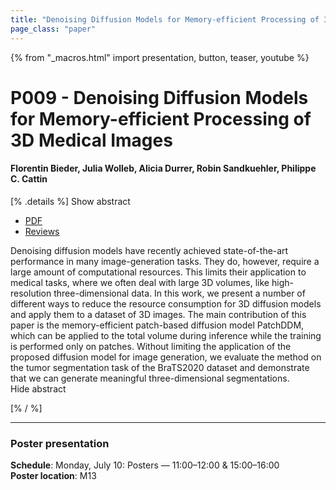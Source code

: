 ```yaml
---
title: "Denoising Diffusion Models for Memory-efficient Processing of 3D Medical Images"
page_class: "paper"
---
```


{% from "_macros.html" import presentation, button, teaser, youtube %}

# P009 - Denoising Diffusion Models for Memory-efficient Processing of 3D Medical Images

#### Florentin Bieder, Julia Wolleb, Alicia Durrer, Robin Sandkuehler, Philippe C. Cattin


[% .details %]
<a class="toggle_visibility" data-selector=".abstract" data-level="3">Show abstract</a>
- <a href="https://openreview.net/pdf?id=neXqIGpO-tn">PDF</a>
- <a href="https://openreview.net/forum?id=neXqIGpO-tn">Reviews</a>

<p>
    <span class="abstract">
        Denoising diffusion models have recently achieved state-of-the-art performance in many image-generation tasks. They do, however, require a large amount of computational resources. This limits their application to medical tasks, where we often deal with large 3D volumes, like high-resolution three-dimensional data. In this work, we present a number of different ways to reduce the resource consumption for 3D diffusion models and apply them to a dataset of 3D images. The main contribution of this paper is the memory-efficient patch-based diffusion model PatchDDM, which can be applied to the total volume during inference while the training is performed only on patches. Without limiting the application of the proposed diffusion model for image generation, we evaluate the method on the tumor segmentation task of the BraTS2020 dataset and demonstrate that we can generate meaningful three-dimensional segmentations.
        <br>
        <span class="actions"><a class="toggle_visibility" data-level="2">Hide abstract</a></span>
    </span>
</p>
[% / %]

---


### Poster presentation

**Schedule**: Monday, July 10: Posters — 11:00–12:00 & 15:00–16:00<br>
**Poster location**: M13


